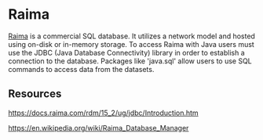 # Raima
[Raima](https://raima.com/) is a commercial SQL database. It utilizes a network model and hosted using on-disk or in-memory storage. To access Raima with Java users must use the JDBC (Java Database Connectivity) library in order to establish a connection to the database. Packages like 'java.sql' allow users to use SQL commands to access data from the datasets.

## Resources
https://docs.raima.com/rdm/15_2/ug/jdbc/Introduction.htm

https://en.wikipedia.org/wiki/Raima_Database_Manager
